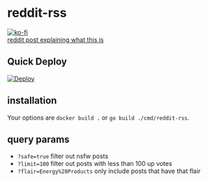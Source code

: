 # reddit-rss
[![ko-fi](https://www.ko-fi.com/img/githubbutton_sm.svg)](https://ko-fi.com/I3I72N2AC)  
[reddit post explaining what this is](https://www.reddit.com/r/rss/comments/fvg3ed/i_built_a_better_rss_feed_for_reddit/)


## Quick Deploy

[![Deploy](https://www.herokucdn.com/deploy/button.svg)](https://heroku.com/deploy)

## installation

Your options are `docker build .` or `go build ./cmd/reddit-rss`.

## query params

-   `?safe=true` filter out nsfw posts
-   `?limit=100` filter out posts with less than 100 up votes
-   `?flair=Energy%20Products` only include posts that have that flair
